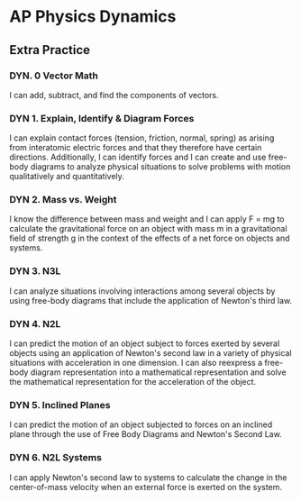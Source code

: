 # AP Physics Dynamics

## Extra Practice 

### DYN. 0 Vector Math
I can add, subtract, and find the components of vectors. 

### DYN 1. Explain, Identify & Diagram Forces 
I can explain contact forces (tension, friction, normal, spring) as arising from interatomic electric forces and that they therefore have certain directions. Additionally, I can identify forces and I can create and use free-body diagrams to analyze physical situations to solve problems with motion qualitatively and quantitatively.

### DYN 2. Mass vs. Weight 
I know the difference between mass and weight and I can apply F = mg to calculate the gravitational force on an object with mass m in a gravitational field of strength g in the context of the effects of a net force on objects and systems.

### DYN 3. N3L 
I can analyze situations involving interactions among several objects by using free-body diagrams that include the application of Newton's third law.

### DYN 4. N2L 
I can predict the motion of an object subject to forces exerted by several objects using an application of Newton's second law in a variety of physical situations with acceleration in one dimension. I can also reexpress a free-body diagram representation into a mathematical representation and solve the mathematical representation for the acceleration of the object.

### DYN 5. Inclined Planes 
I can predict the motion of an object subjected to forces on an inclined plane through the use of Free Body Diagrams and Newton's Second Law. 

### DYN 6. N2L Systems 
I can apply Newton's second law to systems to calculate the change in the center-of-mass velocity when an external force is exerted on the system.